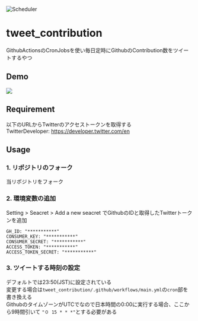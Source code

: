 ![Scheduler](https://github.com/0x0u/tweet_contribution/workflows/Scheduler/badge.svg?branch=master)
# tweet_contribution
GithubActionsのCronJobsを使い毎日定時にGithubのContribution数をツイートするやつ

## Demo
![](https://user-images.githubusercontent.com/34241526/77849570-aa8e2000-7207-11ea-84f2-d59e7cd1b0df.png)

## Requirement
以下のURLからTwitterのアクセストークンを取得する  
TwitterDeveloper: https://developer.twitter.com/en

## Usage
### 1. リポジトリのフォーク
当リポジトリをフォーク
### 2. 環境変数の追加
Setting > Seacret > Add a new seacret でGithubのIDと取得したTwitterトークンを追加
```
GH_ID: "***********"
CONSUMER_KEY: "***********"
CONSUMER_SECRET: "***********"
ACCESS_TOKEN: "***********"
ACCESS_TOKEN_SECRET: "***********"
```
### 3. ツイートする時刻の設定
デフォルトでは23:50(JST)に設定されている  
変更する場合は`tweet_contribution/.github/workflows/main.yml`の`cron`部を書き換える  
GithubのタイムゾーンがUTCでなので日本時間の0:00に実行する場合、ここから9時間引いて `"０ 15 * * *"`とする必要がある
